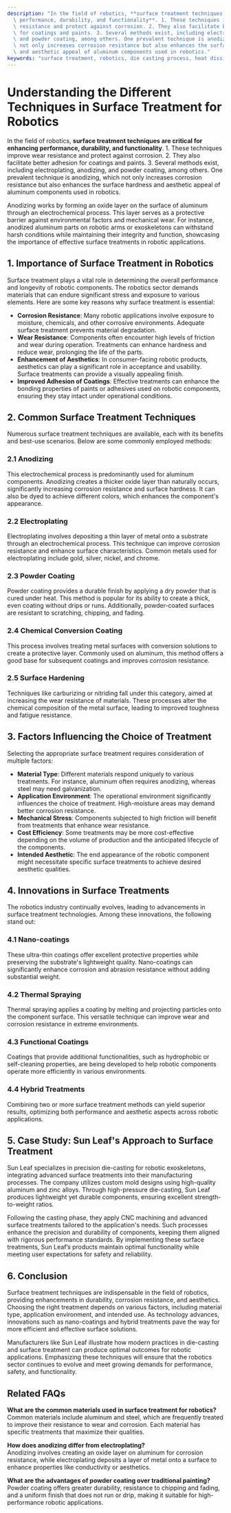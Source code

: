 ```yaml
---
description: "In the field of robotics, **surface treatment techniques are critical for enhancing\
  \ performance, durability, and functionality**. 1. These techniques improve wear\
  \ resistance and protect against corrosion. 2. They also facilitate better adhesion\
  \ for coatings and paints. 3. Several methods exist, including electroplating, anodizing,\
  \ and powder coating, among others. One prevalent technique is anodizing, which\
  \ not only increases corrosion resistance but also enhances the surface hardness\
  \ and aesthetic appeal of aluminum components used in robotics."
keywords: "surface treatment, robotics, die casting process, heat dissipation performance"
---
```

# Understanding the Different Techniques in Surface Treatment for Robotics

In the field of robotics, **surface treatment techniques are critical for enhancing performance, durability, and functionality**. 1. These techniques improve wear resistance and protect against corrosion. 2. They also facilitate better adhesion for coatings and paints. 3. Several methods exist, including electroplating, anodizing, and powder coating, among others. One prevalent technique is anodizing, which not only increases corrosion resistance but also enhances the surface hardness and aesthetic appeal of aluminum components used in robotics.

Anodizing works by forming an oxide layer on the surface of aluminum through an electrochemical process. This layer serves as a protective barrier against environmental factors and mechanical wear. For instance, anodized aluminum parts on robotic arms or exoskeletons can withstand harsh conditions while maintaining their integrity and function, showcasing the importance of effective surface treatments in robotic applications.

## **1. Importance of Surface Treatment in Robotics**

Surface treatment plays a vital role in determining the overall performance and longevity of robotic components. The robotics sector demands materials that can endure significant stress and exposure to various elements. Here are some key reasons why surface treatment is essential:

* **Corrosion Resistance**: Many robotic applications involve exposure to moisture, chemicals, and other corrosive environments. Adequate surface treatment prevents material degradation.
* **Wear Resistance**: Components often encounter high levels of friction and wear during operation. Treatments can enhance hardness and reduce wear, prolonging the life of the parts.
* **Enhancement of Aesthetics**: In consumer-facing robotic products, aesthetics can play a significant role in acceptance and usability. Surface treatments can provide a visually appealing finish.
* **Improved Adhesion of Coatings**: Effective treatments can enhance the bonding properties of paints or adhesives used on robotic components, ensuring they stay intact under operational conditions.

## **2. Common Surface Treatment Techniques**

Numerous surface treatment techniques are available, each with its benefits and best-use scenarios. Below are some commonly employed methods:

### **2.1 Anodizing**

This electrochemical process is predominantly used for aluminum components. Anodizing creates a thicker oxide layer than naturally occurs, significantly increasing corrosion resistance and surface hardness. It can also be dyed to achieve different colors, which enhances the component's appearance.

### **2.2 Electroplating**

Electroplating involves depositing a thin layer of metal onto a substrate through an electrochemical process. This technique can improve corrosion resistance and enhance surface characteristics. Common metals used for electroplating include gold, silver, nickel, and chrome.

### **2.3 Powder Coating**

Powder coating provides a durable finish by applying a dry powder that is cured under heat. This method is popular for its ability to create a thick, even coating without drips or runs. Additionally, powder-coated surfaces are resistant to scratching, chipping, and fading.

### **2.4 Chemical Conversion Coating**

This process involves treating metal surfaces with conversion solutions to create a protective layer. Commonly used on aluminum, this method offers a good base for subsequent coatings and improves corrosion resistance.

### **2.5 Surface Hardening**

Techniques like carburizing or nitriding fall under this category, aimed at increasing the wear resistance of materials. These processes alter the chemical composition of the metal surface, leading to improved toughness and fatigue resistance.

## **3. Factors Influencing the Choice of Treatment**

Selecting the appropriate surface treatment requires consideration of multiple factors:

* **Material Type**: Different materials respond uniquely to various treatments. For instance, aluminum often requires anodizing, whereas steel may need galvanization.
* **Application Environment**: The operational environment significantly influences the choice of treatment. High-moisture areas may demand better corrosion resistance.
* **Mechanical Stress**: Components subjected to high friction will benefit from treatments that enhance wear resistance.
* **Cost Efficiency**: Some treatments may be more cost-effective depending on the volume of production and the anticipated lifecycle of the components.
* **Intended Aesthetic**: The end appearance of the robotic component might necessitate specific surface treatments to achieve desired aesthetic qualities.

## **4. Innovations in Surface Treatments**

The robotics industry continually evolves, leading to advancements in surface treatment technologies. Among these innovations, the following stand out:

### **4.1 Nano-coatings**

These ultra-thin coatings offer excellent protective properties while preserving the substrate's lightweight quality. Nano-coatings can significantly enhance corrosion and abrasion resistance without adding substantial weight.

### **4.2 Thermal Spraying**

Thermal spraying applies a coating by melting and projecting particles onto the component surface. This versatile technique can improve wear and corrosion resistance in extreme environments.

### **4.3 Functional Coatings**

Coatings that provide additional functionalities, such as hydrophobic or self-cleaning properties, are being developed to help robotic components operate more efficiently in various environments.

### **4.4 Hybrid Treatments**

Combining two or more surface treatment methods can yield superior results, optimizing both performance and aesthetic aspects across robotic applications.

## **5. Case Study: Sun Leaf's Approach to Surface Treatment**

Sun Leaf specializes in precision die-casting for robotic exoskeletons, integrating advanced surface treatments into their manufacturing processes. The company utilizes custom mold designs using high-quality aluminum and zinc alloys. Through high-pressure die-casting, Sun Leaf produces lightweight yet durable components, ensuring excellent strength-to-weight ratios.

Following the casting phase, they apply CNC machining and advanced surface treatments tailored to the application's needs. Such processes enhance the precision and durability of components, keeping them aligned with rigorous performance standards. By implementing these surface treatments, Sun Leaf’s products maintain optimal functionality while meeting user expectations for safety and reliability.

## **6. Conclusion**

Surface treatment techniques are indispensable in the field of robotics, providing enhancements in durability, corrosion resistance, and aesthetics. Choosing the right treatment depends on various factors, including material type, application environment, and intended use. As technology advances, innovations such as nano-coatings and hybrid treatments pave the way for more efficient and effective surface solutions.

Manufacturers like Sun Leaf illustrate how modern practices in die-casting and surface treatment can produce optimal outcomes for robotic applications. Emphasizing these techniques will ensure that the robotics sector continues to evolve and meet growing demands for performance, safety, and functionality.

## **Related FAQs**

**What are the common materials used in surface treatment for robotics?**  
Common materials include aluminum and steel, which are frequently treated to improve their resistance to wear and corrosion. Each material has specific treatments that maximize their qualities.

**How does anodizing differ from electroplating?**  
Anodizing involves creating an oxide layer on aluminum for corrosion resistance, while electroplating deposits a layer of metal onto a surface to enhance properties like conductivity or aesthetics.

**What are the advantages of powder coating over traditional painting?**  
Powder coating offers greater durability, resistance to chipping and fading, and a uniform finish that does not run or drip, making it suitable for high-performance robotic applications.
